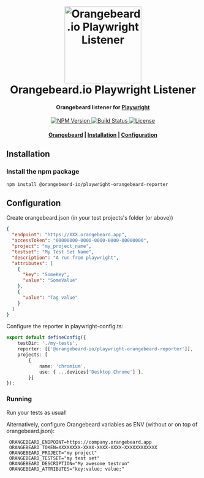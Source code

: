 <h1 align="center">
  <a href="https://github.com/orangebeard-io/playwright-listener">
    <img src="https://raw.githubusercontent.com/orangebeard-io/playwright-listener/main/.github/logo.svg" alt="Orangebeard.io Playwright Listener" height="200">
  </a>
  <br>Orangebeard.io Playwright Listener<br>
</h1>

<h4 align="center">Orangebeard listener for <a href="https://playwright.dev" target="_blank" rel="noopener">Playwright</a></h4>

<p align="center">
  <a href="https://www.npmjs.com/package/@orangebeard-io/playwright-orangebeard-reporter">
    <img src="https://img.shields.io/npm/v/@orangebeard-io/playwright-orangebeard-reporter.svg?style=flat-square"
      alt="NPM Version" />
  </a>
  <a href="https://github.com/orangebeard-io/playwright-listener/actions">
    <img src="https://img.shields.io/github/actions/workflow/status/orangebeard-io/playwright-listener/release.yml?branch=main&style=flat-square"
      alt="Build Status" />
  </a>
  <a href="https://github.com/orangebeard-io/playwright-listener/blob/main/LICENSE">
    <img src="https://img.shields.io/github/license/orangebeard-io/playwright-listener?style=flat-square"
      alt="License" />
  </a>
</p>

<div align="center">
  <h4>
    <a href="https://orangebeard.io">Orangebeard</a> |
    <a href="#installation">Installation</a> |
    <a href="#configuration">Configuration</a>
  </h4>
</div>

## Installation

### Install the npm package

```shell
npm install @orangebeard-io/playwright-orangebeard-reporter
```

## Configuration

Create orangebeard.json (in your test projects's folder (or above))

```JSON
{
  "endpoint": "https://XXX.orangebeard.app",
  "accessToken": "00000000-0000-0000-0000-00000000",
  "project": "my_project_name",
  "testset": "My Test Set Name",
  "description": "A run from playwright",
  "attributes": [
    {
      "key": "SomeKey",
      "value": "SomeValue"
    },
    {
      "value": "Tag value"
    }
  ]
}
```

Configure the reporter in playwright-config.ts:
```ts
export default defineConfig({
    testDir: './my-tests',
    reporter: [['@orangebeard-io/playwright-orangebeard-reporter']],
    projects: [
        {
            name: 'chromium',
            use: { ...devices['Desktop Chrome'] },
        }]
});
```

### Running

Run your tests as usual!

Alternatively, configure Orangebeard variables as ENV (without or on top of orangebeard.json):

```shell
 ORANGEBEARD_ENDPOINT=https://company.orangebeard.app
 ORANGEBEARD_TOKEN=XXXXXXXX-XXXX-XXXX-XXXX-XXXXXXXXXXXX
 ORANGEBEARD_PROJECT="my project"
 ORANGEBEARD_TESTSET="my test set"
 ORANGEBEARD_DESCRIPTION="My awesome testrun"
 ORANGEBEARD_ATTRIBUTES="key:value; value;"
 ```
